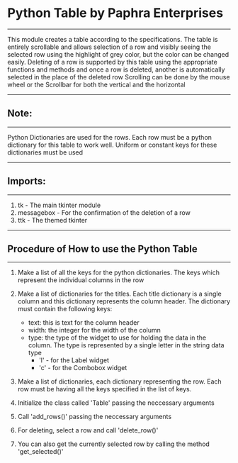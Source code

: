 # Python Table by Paphra Enterprises

------------------------------------

This module creates a table according to the specifications.
The table is entirely scrollable and allows selection of a row
and visibly seeing the selected row using the highlight of grey
color, but the color can be changed easily.
Deleting of a row is supported by this table using the appropriate
functions and methods and once a row is deleted, another is
automatically selected in the place of the deleted row
Scrolling can be done by the mouse wheel or the Scrollbar for both
the vertical and the horizontal

--------

## Note:

--------

Python Dictionaries are used for the rows. Each row must be
a python dictionary for this table to work well. Uniform or
constant keys for these dictionaries must be used

-------------

## Imports:

-------------

1. tk - The main tkinter module
2. messagebox - For the confirmation of the deletion of a row
3. ttk - The themed tkinter

-------------

## Procedure of How to use the Python Table

----------------------------------------

1. Make a list of all the keys for the python dictionaries. The
keys which represent the individual columns in the row

2. Make a list of dictionaries for the titles. Each title
dictionary is a single column and this dictionary represents
the column header. The dictionary must contain the following
keys:
    - text:     this is text for the column header
    - width:    the integer for the width of the column
    - type:     the type of the widget to use for holding the
        data in the column. The type is represented by a single
        letter in the string data type
        * 'l' - for the Label widget
        * 'c' - for the Combobox widget

3. Make a list of dictionaries, each dictionary representing the
row. Each row must be having all the keys specified in the list
of keys.

4. Initialize the class called 'Table' passing the neccessary arguments
5. Call 'add_rows()' passing the neccessary arguments

6. For deleting, select a row and call 'delete_row()'
7. You can also get the currently selected row by calling the
method 'get_selected()'
